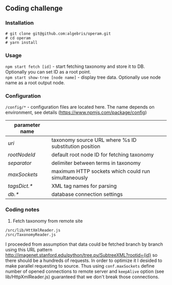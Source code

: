 ## Coding challenge

### Installation 

```
# git clone git@github.com:algebris/operam.git
# cd operam
# yarn install
```

### Usage

`npm start fetch [id]` - start fetching taxonomy and store it to DB. Optionally you can set ID as a root point.  
`npm start show-tree [node name]` - display tree data. Optionally use node name as a root output node.

### Configuration

`/config/*` - configuration files are located here. The name depends on environment, see details (https://www.npmjs.com/package/config)

| parameter name | |
| ---- | ---- |
| *uri* | taxonomy source URL where %s ID substitution position |
| *rootNodeId* | default root node ID for fetching taxonomy |
| *separator* | delimiter between terms in taxonomy |
| *maxSockets* | maximum HTTP sockets which could run simultaneously |
| *tagsDict.\** | XML tag names for parsing |
| *db.\** | database connection settings |

### Coding notes
1. Fetch taxonomy from remote site 

```
/src/lib/HttXmlReader.js
/src/TaxonomyReader.js
```

I proceeded from assumption that data could be fetched branch by branch using this URL pattern 
http://imagenet.stanford.edu/python/tree.py/SubtreeXML?rootid={id} so there should be a hundreds of requests. In order to optimize it
I desided to make parallel requesting to source. Thus using `conf.maxSockets` define number of opened connections to remote server and
`keepAlive` option (see lib/HttpXmlReader.js) guaranteed that we don't break those connections.

